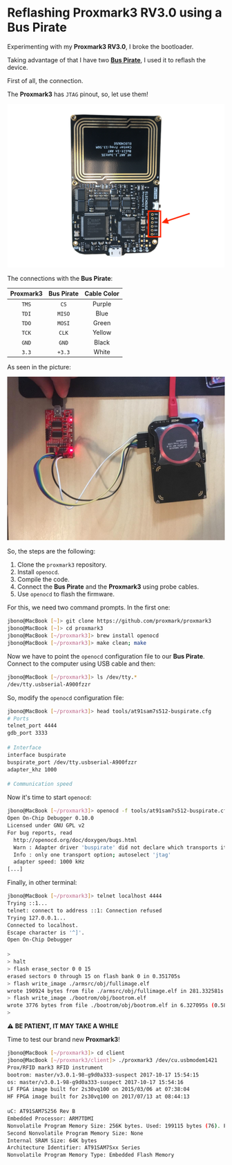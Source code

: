 # Reflashing Proxmark3 RV3.0 using a Bus Pirate

Experimenting with my **Proxmark3 RV3.0**, I broke the bootloader.

Taking advantage of that I have two [**Bus Pirate**](http://dangerousprototypes.com/docs/Bus_Pirate), I used it to reflash the device.

First of all, the connection.

The **Proxmark3** has `JTAG` pinout, so, let use them!

![](../images/flas_pm3_001.png)

The connections with the **Bus Pirate**:

| Proxmark3 | Bus Pirate | Cable Color |
|:---------:|:----------:|:-----------:|
| `TMS`     |   `CS`     |  Purple     |
| `TDI`     |   `MISO`   |  Blue       |
| `TDO`     |   `MOSI`   |  Green      |
| `TCK`     |   `CLK`    |  Yellow     |
| `GND`     |   `GND`    |  Black      |
| `3.3`     |   `+3.3`   |  White      |

As seen in the picture:

![](../images/flas_pm3_002.png)

So, the steps are the following:

1. Clone the `proxmark3` repository.
2. Install `openocd`.
3. Compile the code.
4. Connect the **Bus Pirate** and the **Proxmark3** using probe cables.
5. Use `openocd` to flash the firmware.

For this, we need two command prompts. In the first one:

~~~bash
jbono@MacBook [~]> git clone https://github.com/proxmark/proxmark3
jbono@MacBook [~]> cd proxmark3
jbono@MacBook [~/proxmark3]> brew install openocd
jbono@MacBook [~/proxmark3]> make clean; make
~~~

Now we have to point the `openocd` configuration file to our **Bus Pirate**. Connect to the computer using USB cable and then:

~~~bash
jbono@MacBook [~/proxmark3]> ls /dev/tty.*
/dev/tty.usbserial-A900fzzr
~~~

So, modify the `openocd` configuration file:

~~~bash 
jbono@MacBook [~/proxmark3]> head tools/at91sam7s512-buspirate.cfg
# Ports
telnet_port 4444
gdb_port 3333

# Interface
interface buspirate
buspirate_port /dev/tty.usbserial-A900fzzr
adapter_khz 1000

# Communication speed
~~~

Now it's time to start `openocd`:

~~~bash
jbono@MacBook [~/proxmark3]> openocd -f tools/at91sam7s512-buspirate.cfg
Open On-Chip Debugger 0.10.0
Licensed under GNU GPL v2
For bug reports, read
  http://openocd.org/doc/doxygen/bugs.html
  Warn : Adapter driver 'buspirate' did not declare which transports it allows; assuming legacy JTAG-only
  Info : only one transport option; autoselect 'jtag'
  adapter speed: 1000 kHz
[...]
~~~ 

Finally, in other terminal:

~~~bash
jbono@MacBook [~/proxmark3]> telnet localhost 4444
Trying ::1...
telnet: connect to address ::1: Connection refused
Trying 127.0.0.1...
Connected to localhost.
Escape character is '^]'.
Open On-Chip Debugger

>
> halt
> flash erase_sector 0 0 15
erased sectors 0 through 15 on flash bank 0 in 0.351705s
> flash write_image ./armsrc/obj/fullimage.elf
wrote 190924 bytes from file ./armsrc/obj/fullimage.elf in 281.332581s (0.663 KiB/s)
> flash write_image ./bootrom/obj/bootrom.elf
wrote 3776 bytes from file ./bootrom/obj/bootrom.elf in 6.327095s (0.583 KiB/s)
>
~~~

:warning: **BE PATIENT, IT MAY TAKE A WHILE**

Time to test our brand new **Proxmark3**!

~~~bash
jbono@MacBook [~/proxmark3]> cd client
jbono@MacBook [~/proxmark3/client]> ./proxmark3 /dev/cu.usbmodem1421
Prox/RFID mark3 RFID instrument
bootrom: master/v3.0.1-98-g9d0a333-suspect 2017-10-17 15:54:15
os: master/v3.0.1-98-g9d0a333-suspect 2017-10-17 15:54:16
LF FPGA image built for 2s30vq100 on 2015/03/06 at 07:38:04
HF FPGA image built for 2s30vq100 on 2017/07/13 at 08:44:13

uC: AT91SAM7S256 Rev B
Embedded Processor: ARM7TDMI
Nonvolatile Program Memory Size: 256K bytes. Used: 199115 bytes (76). Free: 63029 bytes (24).
Second Nonvolatile Program Memory Size: None
Internal SRAM Size: 64K bytes
Architecture Identifier: AT91SAM7Sxx Series
Nonvolatile Program Memory Type: Embedded Flash Memory
~~~


